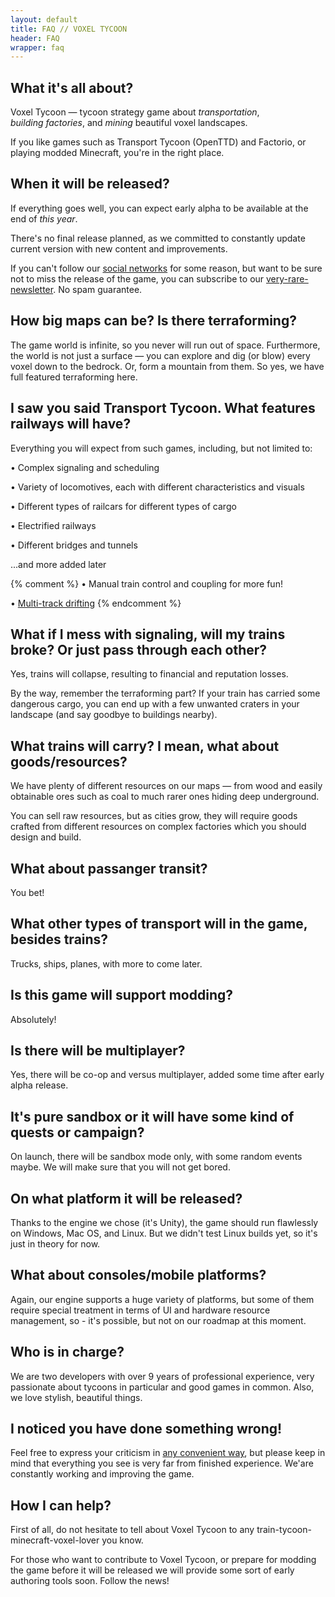 ```yaml
---
layout: default
title: FAQ // VOXEL TYCOON
header: FAQ
wrapper: faq
---
```


## What it's all about?

Voxel Tycoon — tycoon strategy game about *transportation*, *building&nbsp;factories*, and *mining* beautiful voxel landscapes.

If you like games such as Transport Tycoon (OpenTTD) and Factorio, or playing modded Minecraft, you're in the right place.

## When it will be released?

If everything goes well, you can expect early alpha to be available at the end of *this year*.

There's no final release planned, as we committed to constantly update current version with new content and improvements.

If you can't follow our [social networks](/contacts) for some reason, but want to be sure not to miss the release of the game, you can subscribe to our [very-rare-newsletter]({{site.newsletter_url}}). No spam guarantee.

## How big maps can be? Is there terraforming?

The game world is infinite, so you never will run out of space. Furthermore, the world is not just a surface — you can explore and dig (or blow) every voxel down to the bedrock. Or, form a mountain from them. So yes, we have full featured terraforming here.

## I saw you said Transport Tycoon. What features railways will have?

Everything you will expect from such games, including, but not limited to:

• Complex signaling and scheduling

• Variety of locomotives, each with different characteristics and visuals

• Different types of railcars for different types of cargo

• Electrified railways

• Different bridges and tunnels

...and more added later

{% comment %}
• Manual train control and coupling for more fun!

• [Multi-track drifting]()
{% endcomment %}

## What if I mess with signaling, will my trains broke? Or just pass through each other?

Yes, trains will collapse, resulting to financial and reputation losses.

By the way, remember the terraforming part? If your train has carried some dangerous cargo, you can end up with a few unwanted craters in your landscape (and say goodbye to buildings nearby).

## What trains will carry? I mean, what about goods/resources?

We have plenty of different resources on our maps — from wood and easily obtainable ores such as coal to much rarer ones hiding deep underground.

You can sell raw resources, but as cities grow, they will require goods crafted from different resources on complex factories which you should design and build.

## What about passanger transit?

You bet!

## What other types of transport will in the game, besides trains?

Trucks, ships, planes, with more to come later.

## Is this game will support modding?

Absolutely!

## Is there will be multiplayer?

Yes, there will be co-op and versus multiplayer, added some time after early alpha release.

## It's pure sandbox or it will have some kind of quests or campaign?

On launch, there will be sandbox mode only, with some random events maybe. We will make sure that you will not get bored.

## On what platform it will be released?

Thanks to the engine we chose (it's Unity), the game should run flawlessly on Windows, Mac OS, and Linux. But we didn't test Linux builds yet,
so it's just in theory for now.

## What about consoles/mobile platforms?

Again, our engine supports a huge variety of platforms, but some of them require special treatment in terms of UI and hardware resource management, so - it's possible, but not on our roadmap at this moment.

## Who is in charge?

We are two developers with over 9 years of professional experience, very passionate about tycoons in particular and good games in common.
Also, we love stylish, beautiful things.

## I noticed you have done something wrong!

Feel free to express your criticism in [any convenient way](/contacts), but please keep in mind that everything you see is very far from finished experience. We'are constantly working and improving the game.

## How I can help?

First of all, do not hesitate to tell about Voxel Tycoon to any train-tycoon-minecraft-voxel-lover you know.

For those who want to contribute to Voxel Tycoon, or prepare for modding the game before it will be released we will provide some sort of early authoring tools soon. Follow the news!